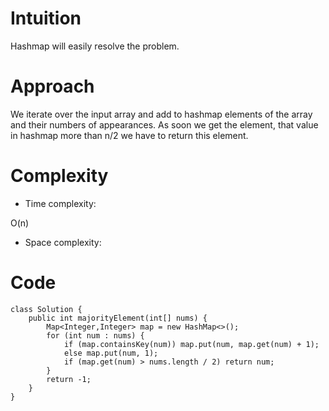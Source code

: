 # Intuition
<!-- Describe your first thoughts on how to solve this problem. -->
Hashmap will easily resolve the problem.
# Approach
<!-- Describe your approach to solving the problem. -->
We iterate over the input array and add to hashmap elements of the array and their numbers of appearances. As soon we get the element, that value in hashmap more than n/2 we have to return this element.
# Complexity
- Time complexity:
<!-- Add your time complexity here, e.g. $$O(n)$$ -->
O(n)
- Space complexity:
<!-- Add your space complexity here, e.g. $$O(n)$$ -->

# Code
```
class Solution {
    public int majorityElement(int[] nums) {
        Map<Integer,Integer> map = new HashMap<>();
        for (int num : nums) {
            if (map.containsKey(num)) map.put(num, map.get(num) + 1);
            else map.put(num, 1);
            if (map.get(num) > nums.length / 2) return num;
        }
        return -1;
    }
}
```